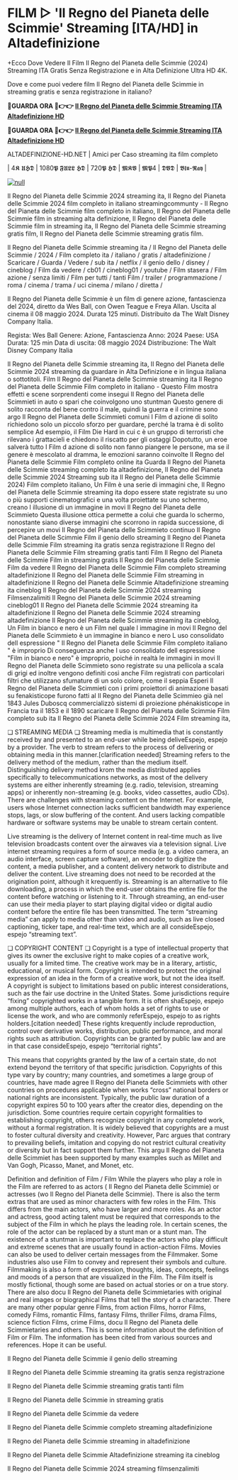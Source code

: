 # FILM ▷ 'Il Regno del Pianeta delle Scimmie' Streaming [ITA/HD] in Altadefinizione

+Ecco Dove Vedere Il Film Il Regno del Pianeta delle Scimmie (2024) Streaming ITA Gratis Senza Registrazione e in Alta Definizione Ultra HD 4K.

Dove e come puoi vedere film Il Regno del Pianeta delle Scimmie in streaming gratis e senza registrazione in italiano?

**🔴GUARDA ORA 🔴👉👉 [Il Regno del Pianeta delle Scimmie Streaming ITA Altadefinizione HD](https://t.co/lEPLOVUpql)**

**🔴GUARDA ORA 🔴👉👉 [Il Regno del Pianeta delle Scimmie Streaming ITA Altadefinizione HD](https://t.co/lEPLOVUpql)**

ALTADEFINIZIONE-HD.NET | Amici per Caso streaming ita film completo

| 4𝕶 𝖀𝕳𝕯 | 1080𝕻 𝕱𝖀𝕷𝕷 𝕳𝕯 | 720𝕻 𝕳𝕯 | 𝕸𝕶𝖁 | 𝕸𝕻4 | 𝕯𝖁𝕯 | 𝕭𝖑𝖚-𝕽𝖆𝖞 |

[![null](https://static.wixstatic.com/media/855a25_043b5abeb4ae4d35ac003198e7fe56ed~mv2.gif)](https://t.co/lEPLOVUpql)

Il Regno del Pianeta delle Scimmie 2024 streaming ita, Il Regno del Pianeta delle Scimmie 2024 film completo in italiano streamingcommunty - Il Regno del Pianeta delle Scimmie film completo in italiano, Il Regno del Pianeta delle Scimmie film in streaming alta definizione, Il Regno del Pianeta delle Scimmie film in streaming ita, Il Regno del Pianeta delle Scimmie streaming gratis film, Il Regno del Pianeta delle Scimmie streaming gratis film.

Il Regno del Pianeta delle Scimmie streaming ita / Il Regno del Pianeta delle Scimmie / 2024 / Film completo ita / italiano / gratis / altadefinizione / Scaricare / Guarda / Vedere / sub ita / netflix / il genio dello / disney / cineblog / Film da vedere / cb01 / cineblog01 / youtube / Film stasera / Film azione / senza limiti / Film per tutti / tanti Film / trailer / programmazione / roma / cinema / trama / uci cinema / milano / diretta /

Il Regno del Pianeta delle Scimmie è un film di genere azione, fantascienza del 2024, diretto da Wes Ball, con Owen Teague e Freya Allan. Uscita al cinema il 08 maggio 2024. Durata 125 minuti. Distribuito da The Walt Disney Company Italia.

Regista: Wes Ball
Genere: Azione, Fantascienza
Anno: 2024
Paese: USA
Durata: 125 min
Data di uscita: 08 maggio 2024
Distribuzione: The Walt Disney Company Italia

Il Regno del Pianeta delle Scimmie streaming ita, Il Regno del Pianeta delle Scimmie 2024 streaming da guardare in Alta Definizione e in lingua italiana o sottotitoli. Film Il Regno del Pianeta delle Scimmie streaming ita Il Regno del Pianeta delle Scimmie Film completo in italiano - Questo Film mostra effetti e scene sorprendenti come insegui Il Regno del Pianeta delle Scimmieti in auto o spari che coinvolgono uno stuntman Questo genere di solito racconta del bene contro il male, quindi la guerra e il crimine sono argo Il Regno del Pianeta delle Scimmieti comuni I Film d azione di solito richiedono solo un piccolo sforzo per guardare, perché la trama è di solito semplice Ad esempio, il Film Die Hard in cui c è un gruppo di terroristi che rilevano i grattacieli e chiedono il riscatto per gli ostaggi Dopotutto, un eroe salverà tutto I Film d azione di solito non fanno piangere le persone, ma se il genere è mescolato al dramma, le emozioni saranno coinvolte Il Regno del Pianeta delle Scimmie Film completo online ita Guarda Il Regno del Pianeta delle Scimmie streaming completo ita altadefinizione, Il Regno del Pianeta delle Scimmie 2024 Streaming sub ita Il Regno del Pianeta delle Scimmie 2024) Film completo italiano, Un Film è una serie di immagini che, Il Regno del Pianeta delle Scimmie streaming ita dopo essere state registrate su uno o più supporti cinematografici e una volta proiettate su uno schermo, creano l illusione di un immagine in movi Il Regno del Pianeta delle Scimmieto Questa illusione ottica permette a colui che guarda lo schermo, nonostante siano diverse immagini che scorrono in rapida successione, di percepire un movi Il Regno del Pianeta delle Scimmieto continuo Il Regno del Pianeta delle Scimmie Film il genio dello streaming Il Regno del Pianeta delle Scimmie Film streaming ita gratis senza registrazione Il Regno del Pianeta delle Scimmie Film streaming gratis tanti Film Il Regno del Pianeta delle Scimmie Film in streaming gratis Il Regno del Pianeta delle Scimmie Film da vedere Il Regno del Pianeta delle Scimmie Film completo streaming altadefinizione Il Regno del Pianeta delle Scimmie Film streaming in altadefinizione Il Regno del Pianeta delle Scimmie Altadefinizione streaming ita cineblog Il Regno del Pianeta delle Scimmie 2024 streaming Filmsenzalimiti Il Regno del Pianeta delle Scimmie 2024 streaming cineblog01 Il Regno del Pianeta delle Scimmie 2024 streaming ita altadefinizione Il Regno del Pianeta delle Scimmie 2024 streaming altadefinizione Il Regno del Pianeta delle Scimmie streaming ita cineblog, Un Film in bianco e nero è un Film nel quale l immagine in movi Il Regno del Pianeta delle Scimmieto è un immagine in bianco e nero L uso consolidato dell espressione " Il Regno del Pianeta delle Scimmie Film completo italiano " è improprio Di conseguenza anche l uso consolidato dell espressione "Film in bianco e nero" è improprio, poiché in realtà le immagini in movi Il Regno del Pianeta delle Scimmieto sono registrate su una pellicola a scala di grigi ed inoltre vengono definiti così anche Film registrati con particolari filtri che utilizzano sfumature di un solo colore, come il seppia Esperi Il Regno del Pianeta delle Scimmieti con i primi proiettori di animazione basati su fenakisticope furono fatti al Il Regno del Pianeta delle Scimmieo già nel 1843 Jules Duboscq commercializzò sistemi di proiezione phénakisticope in Francia tra il 1853 e il 1890 scaricare Il Regno del Pianeta delle Scimmie Film completo sub ita Il Regno del Pianeta delle Scimmie 2024 Film streaming ita,

❏ STREAMING MEDIA ❏ Streaming media is multimedia that is constantly received by and presented to an end-user while being deliveEspejo, espejo by a provider. The verb to stream refers to the process of delivering or obtaining media in this manner.[clarification needed] Streaming refers to the delivery method of the medium, rather than the medium itself. Distinguishing delivery method krom the media distributed applies specifically to telecommunications networks, as most of the delivery systems are either inherently streaming (e.g. radio, television, streaming apps) or inherently non-streaming (e.g. books, video cassettes, audio CDs). There are challenges with streaming content on the Internet. For example, users whose Internet connection lacks sufficient bandwidth may experience stops, lags, or slow buffering of the content. And users lacking compatible hardware or software systems may be unable to stream certain content.

Live streaming is the delivery of Internet content in real-time much as live television broadcasts content over the airwaves via a television signal. Live internet streaming requires a form of source media (e.g. a video camera, an audio interface, screen capture software), an encoder to digitize the content, a media publisher, and a content delivery network to distribute and deliver the content. Live streaming does not need to be recorded at the origination point, although it krequently is. Streaming is an alternative to file downloading, a process in which the end-user obtains the entire file for the content before watching or listening to it. Through streaming, an end-user can use their media player to start playing digital video or digital audio content before the entire file has been transmitted. The term “streaming media” can apply to media other than video and audio, such as live closed captioning, ticker tape, and real-time text, which are all consideEspejo, espejo “streaming text”.

❏ COPYRIGHT CONTENT ❏ Copyright is a type of intellectual property that gives its owner the exclusive right to make copies of a creative work, usually for a limited time. The creative work may be in a literary, artistic, educational, or musical form. Copyright is intended to protect the original expression of an idea in the form of a creative work, but not the idea itself. A copyright is subject to limitations based on public interest considerations, such as the fair use doctrine in the United States. Some jurisdictions require “fixing” copyrighted works in a tangible form. It is often shaEspejo, espejo among multiple authors, each of whom holds a set of rights to use or license the work, and who are commonly referEspejo, espejo to as rights holders.[citation needed] These rights krequently include reproduction, control over derivative works, distribution, public performance, and moral rights such as attribution. Copyrights can be granted by public law and are in that case consideEspejo, espejo “territorial rights”.

This means that copyrights granted by the law of a certain state, do not extend beyond the territory of that specific jurisdiction. Copyrights of this type vary by country; many countries, and sometimes a large group of countries, have made agree Il Regno del Pianeta delle Scimmiets with other countries on procedures applicable when works “cross” national borders or national rights are inconsistent. Typically, the public law duration of a copyright expires 50 to 100 years after the creator dies, depending on the jurisdiction. Some countries require certain copyright formalities to establishing copyright, others recognize copyright in any completed work, without a formal registration. It is widely believed that copyrights are a must to foster cultural diversity and creativity. However, Parc argues that contrary to prevailing beliefs, imitation and copying do not restrict cultural creativity or diversity but in fact support them further. This argu Il Regno del Pianeta delle Scimmiet has been supported by many examples such as Millet and Van Gogh, Picasso, Manet, and Monet, etc.

Definition and definition of Film / Film While the players who play a role in the Film are referred to as actors ( Il Regno del Pianeta delle Scimmie) or actresses (wo Il Regno del Pianeta delle Scimmie). There is also the term extras that are used as minor characters with few roles in the Film. This differs from the main actors, who have larger and more roles. As an actor and actress, good acting talent must be required that corresponds to the subject of the Film in which he plays the leading role. In certain scenes, the role of the actor can be replaced by a stunt man or a stunt man. The existence of a stuntman is important to replace the actors who play difficult and extreme scenes that are usually found in action-action Films. Movies can also be used to deliver certain messages from the Filmmaker. Some industries also use Film to convey and represent their symbols and culture. Filmmaking is also a form of expression, thoughts, ideas, concepts, feelings and moods of a person that are visualized in the Film. The Film itself is mostly fictional, though some are based on actual stories or on a true story. There are also docu Il Regno del Pianeta delle Scimmietaries with original and real images or biographical Films that tell the story of a character. There are many other popular genre Films, from action Films, horror Films, comedy Films, romantic Films, fantasy Films, thriller Films, drama Films, science fiction Films, crime Films, docu Il Regno del Pianeta delle Scimmietaries and others. This is some information about the definition of Film or Film. The information has been cited from various sources and references. Hope it can be useful.

Il Regno del Pianeta delle Scimmie il genio dello streaming

Il Regno del Pianeta delle Scimmie streaming ita gratis senza registrazione

Il Regno del Pianeta delle Scimmie streaming gratis tanti film

Il Regno del Pianeta delle Scimmie in streaming gratis

Il Regno del Pianeta delle Scimmie da vedere

Il Regno del Pianeta delle Scimmie completo streaming altadefinizione

Il Regno del Pianeta delle Scimmie streaming in altadefinizione

Il Regno del Pianeta delle Scimmie Altadefinizione streaming ita cineblog

Il Regno del Pianeta delle Scimmie 2024 streaming filmsenzalimiti
